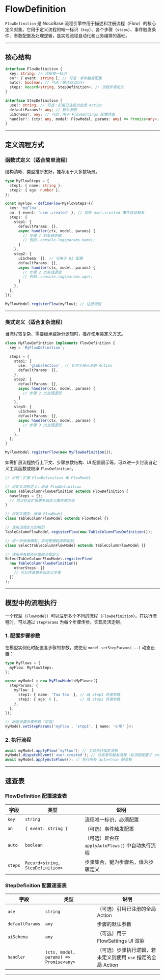 # FlowDefinition

`FlowDefinition` 是 NocoBase 流程引擎中用于描述和注册流程（Flow）的核心定义对象。它用于定义流程的唯一标识（`key`）、各个步骤（`steps`）、事件触发条件、参数配置及处理逻辑，是实现流程自动化和业务编排的基础。

---

## 核心结构

```ts
interface FlowDefinition {
  key: string; // 流程唯一标识
  on?: { event: string }; // 可选：事件触发配置
  auto?: boolean; // 可选：是否自动运行
  steps: Record<string, StepDefinition>; // 流程步骤定义
}

interface StepDefinition {
  use?: string; // 可选：引用已注册的全局 Action
  defaultParams?: any; // 默认参数
  uiSchema?: any; // 可选：用于 FlowSettings 配置界面
  handler?: (ctx: any, model: FlowModel, params: any) => Promise<any>; // 可选：步骤处理函数
}
```

---

## 定义流程方式

### 函数式定义（适合简单流程）

结构清晰、类型推断友好，推荐用于大多数场景。

```ts
type MyFlowSteps = {
  step1: { name: string };
  step2: { age: number };
};

const myFlow = defineFlow<MyFlowSteps>({
  key: 'myFlow',
  on: { event: 'user.created' }, // 监听 user.created 事件自动触发
  steps: {
    step1: {
      defaultParams: {},
      async handler(ctx, model, params) {
        // 步骤 1 的处理逻辑
        // 例如：console.log(params.name);
      }
    },
    step2: {
      uiSchema: {}, // 可用于 UI 配置
      defaultParams: {},
      async handler(ctx, model, params) {
        // 步骤 2 的处理逻辑
        // 例如：console.log(params.age);
      }
    },
  },
});

MyFlowModel.registerFlow(myFlow); // 注册流程
```

---

### 类式定义（适合复杂流程）

当流程较复杂、需要继承或拆分逻辑时，推荐使用类定义方式。

```ts
class MyFlowDefinition implements FlowDefinition {
  key = 'MyFlowDefinition';

  steps = {
    step1: {
      use: 'globalAction', // 复用全局已注册 Action
      defaultParams: {},
    },
    step2: {
      defaultParams: {},
      async handler(ctx, model, params) {
        // 步骤 2 的处理逻辑
      }
    },
    step3: {
      uiSchema: {},
      defaultParams: {},
      async handler(ctx, model, params) {
        // 步骤 3 的处理逻辑
      }
    },
  };
}

MyFlowModel.registerFlow(new MyFlowDefinition());
```

如需扩展流程执行上下文、步骤参数结构、UI 配置展示等，可以进一步封装自定义工具函数或继承 `FlowDefinition`。

```ts
// 示例：扩展 FlowDefinition 和 FlowModel

// 自定义流程定义，继承 FlowDefinition
class TableColumnFlowDefinition extends FlowDefinition {
  baseSteps = {};
  // 可以在此扩展更多自定义属性或方法
}

// 自定义模型，继承 FlowModel
class TableColumnFlowModel extends FlowModel {}

// 注册流程定义到模型
TableColumnFlowModel.registerFlow(new TableColumnFlowDefinition());

// 进一步继承模型，实现更细粒度的定制
class SelectTableColumnFlowModel extends TableColumnFlowModel {}

// 注册带有额外步骤的流程定义
SelectTableColumnFlowModel.registerFlow(
  new TableColumnFlowDefinition({
    otherSteps: {}
    // 可以传递更多自定义步骤
  })
);
```

---

## 模型中的流程执行

一个模型（`FlowModel`）可以注册多个不同的流程（`FlowDefinition`）。在执行流程时，可以通过 `stepParams` 为每个步骤传参，实现灵活定制。

### 1. 配置步骤参数

在模型实例化时配置各步骤的参数，或使用 `model.setStepParams(...)` 动态设置：

```ts
type MyFlows = {
  myFlow: MyFlowSteps;
};

const myModel = new MyFlowModel<MyFlows>({
  stepParams: {
    myFlow: {
      step1: { name: 'Tao Tao' }, // 给 step1 传递参数
      step2: { age: 6 },          // 给 step2 传递参数
    },
  },
});

// 动态设置步骤参数（可选）
myModel.setStepParams('myFlow', 'step1', { name: '小明' });
```

### 2. 执行流程

```ts
await myModel.applyFlow('myFlow'); // 主动执行指定流程
myModel.dispatchEvent('user.created'); // 分发事件触发流程（如流程配置了 on.event）
await myModel.applyAutoFlows(); // 执行所有 auto=true 的流程
```

---

## 速查表

### FlowDefinition 配置速查表

| 字段          | 类型                               | 说明                                 |
| ----------- | -------------------------------- | ---------------------------------- |
| `key`       | `string`                         | 流程唯一标识，必须配置                        |
| `on`        | `{ event: string }`              | （可选）事件触发配置                         |
| `auto`      | `boolean`                        | （可选）是否在 `applyAutoFlows()` 中自动执行流程 |
| `steps`     | `Record<string, StepDefinition>` | 步骤集合，键为步骤名，值为步骤定义                  |

### StepDefinition 配置速查表

| 字段              | 类型                                     | 说明                                    |
| --------------- | -------------------------------------- | ------------------------------------- |
| `use`           | `string`                               | （可选）引用已注册的全局 Action                   |
| `defaultParams` | `any`                                  | 步骤的默认参数                               |
| `uiSchema`      | `any`                                  | （可选）用于 FlowSettings UI 渲染             |
| `handler`       | `(ctx, model, params) => Promise<any>` | （可选）步骤执行逻辑，若未定义则使用 `use` 指定的全局 Action |

---
